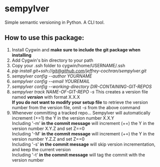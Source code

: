 # sempylver
Simple semantic versioning in Python. A CLI tool.

## How to use this package:
1. Install Cygwin and **make sure to include the git package when installing**
2. Add Cygwin's bin directory to your path
3. Copy your .ssh folder to cygwin/home/USERNAME/.ssh
4. *pip install git+ssh://git@github.com/jeffrey-cochran/sempylver.git*
5. *sempylver config --author YOURNAME*
6. *sempylver config --email YOUREMAIL*
7. *sempylver config --working-directory DIR-CONTAINING-GIT-REPOS*
8. *sempylver track NAME-OF-GIT-REPO -s*
   This creates a version file named *__version__* with format X.X.X  
   **If you do not want to modify your setup file** to retrieve the version number from the version file, omit *-s* from the above command  
9. Whenever committing a tracked repo...
   Sempylver will automatically increment (+=1) the Y in the version number X.X.Y  
   Including '-m' **in the commit message** will increment (+=) the Y in the version number X.Y.Z and set Z==0  
   Including '-M' **in the commit message** will increment (+=) the Y in the version number Y.Z.Z and set Z==0  
   Including '-s' **in the commit message** will skip version incrementation, and keep the current version  
   Including '-t' **in the commit message** will tag the commit with the version number
